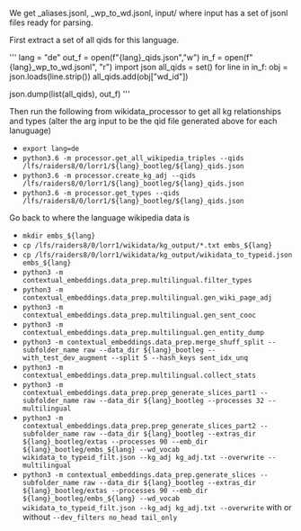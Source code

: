 We get <lang>_aliases.jsonl, <lang>_wp_to_wd.jsonl, input/ where input has a set of jsonl files ready for parsing.

First extract a set of all qids for this language.

'''
lang = "de"
out_f = open(f"{lang}_qids.json","w")
in_f = open(f"{lang}_wp_to_wd.jsonl", "r")
import json
all_qids = set()
for line in in_f:
    obj = json.loads(line.strip())
    all_qids.add(obj["wd_id"])



json.dump(list(all_qids), out_f)
'''

Then run the following from wikidata_processor to get all kg relationships and types (alter the arg input to be the qid file generated above for each lanuguage)

- `export lang=de`
- `python3.6 -m processor.get_all_wikipedia_triples --qids /lfs/raiders8/0/lorr1/${lang}_bootleg/${lang}_qids.json`
- `python3.6 -m processor.create_kg_adj --qids /lfs/raiders8/0/lorr1/${lang}_bootleg/${lang}_qids.json`
- `python3.6 -m processor.get_types --qids /lfs/raiders8/0/lorr1/${lang}_bootleg/${lang}_qids.json`

Go back to where the language wikipedia data is
- `mkdir embs_${lang}`
- `cp /lfs/raiders8/0/lorr1/wikidata/kg_output/*.txt embs_${lang}`
- `cp /lfs/raiders8/0/lorr1/wikidata/kg_output/wikidata_to_typeid.json  embs_${lang}`
- `python3 -m contextual_embeddings.data_prep.multilingual.filter_types`
- `python3 -m contextual_embeddings.data_prep.multilingual.gen_wiki_page_adj`
- `python3 -m contextual_embeddings.data_prep.multilingual.gen_sent_cooc`
- `python3 -m contextual_embeddings.data_prep.multilingual.gen_entity_dump`
- `python3 -m contextual_embeddings.data_prep.merge_shuff_split --subfolder_name raw --data_dir ${lang}_bootleg --with_test_dev_augment --split 5 --hash_keys sent_idx_unq`
- `python3 -m contextual_embeddings.data_prep.multilingual.collect_stats`
- `python3 -m contextual_embeddings.data_prep.prep_generate_slices_part1 --subfolder_name raw --data_dir ${lang}_bootleg --processes 32 --multilingual`
- `python3 -m contextual_embeddings.data_prep.prep_generate_slices_part2 --subfolder_name raw --data_dir ${lang}_bootleg --extras_dir ${lang}_bootleg/extas --processes 90 --emb_dir ${lang}_bootleg/embs_${lang} --wd_vocab wikidata_to_typeid_filt.json --kg_adj kg_adj.txt --overwrite --multilingual`
- `python3 -m contextual_embeddings.data_prep.generate_slices --subfolder_name raw --data_dir ${lang}_bootleg --extras_dir ${lang}_bootleg/extas --processes 90 --emb_dir ${lang}_bootleg/embs_${lang} --wd_vocab wikidata_to_typeid_filt.json --kg_adj kg_adj.txt --overwrite` with or without `--dev_filters no_head tail_only`